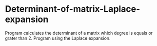 # Determinant-of-matrix-Laplace-expansion
Program calculates the determinant of a matrix which degree is equals or grater than 2.
Program using the Laplace expansion.

